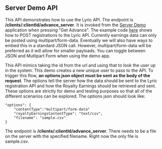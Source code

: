 ## Server Demo API
This API demonstrates how to use the Lyric API. The endpoint is **/clients/:clientId/advance_server**. 
It is invoked from the [Server Demo](http://vatm-demo.lyricfinancial.com/#/demo-server) application when pressing "Get Advance". The example code [here](https://github.com/LyricFinancial/demo-integration-server/blob/master/src/main/java/com/lyric/ServerDemoController.java) shows how to POST registrations to the Lyric API. Currently earnings data can only be posted using multipart/form-data. Eventually we will also have ways to embed this in a standard JSON call. However, multipart/form-data will be preferred as it will allow for smaller payloads. You can toggle between JSON and Mutlipart Form when using the demo app.

This API mimics taking the id from the url and using that to look the user up in the system.  This
demo creates a new unique user to pass to the API.  To trigger this flow, **an options json object must
be sent as the body of the request**.  The options tell the server how the data should be sent to the
Lyric registration API and how the Royalty Earnings should be retrieved and sent.  These options are
strictly for demo and testing purposes so that all of the different scenarios can be explored.  The
options json should look like:

    "options": {
        "contentType":"multipart/form-data"
        "royaltyEarningsContentType": "text/csv",
        "filename": "sample.csv"
    }

The endpoint is **/clients/:clientId/advance_server**.  There needs to be a file on the server with the
specified filename.  Right now the only file is sample.csv.
